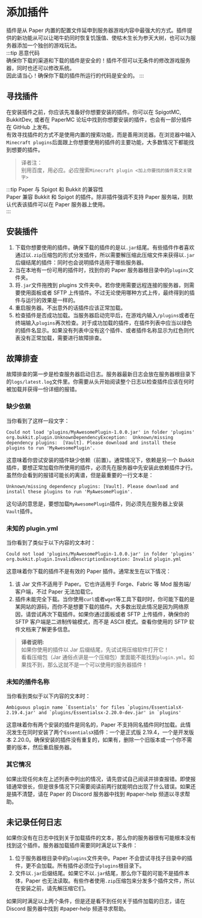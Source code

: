 # 添加插件

插件是从 Paper 内置的配置文件延申到服务器游戏内容中最强大的方式。插件提供的新功能从可以让喝牛奶同时恢复饥饿值、使枯木生长为参天大树，也可以为服务器添加一个独创的游戏玩法。  
:::tip 恶意代码  
确保你下载的渠道和下载的插件是安全的！插件不但可以无条件的修改游戏服务器，同时也还可以修改系统。  
因此请当心！确保你下载的插件所运行的代码是安全的。
:::

## 寻找插件

在安装插件之前，你应该先准备好你想要安装的插件。你可以在 SpigotMC, BukkitDev, 或者在 PaperMC 论坛中找到你想要安装的插件，也会有一部分插件在 GitHub 上发布。  
有效寻找插件的方式不是使用内置的搜索功能，而是善用浏览器。在浏览器中输入`Minecraft plugins`后面跟上你想要使用的插件的主要功能，大多数情况下都能找到想要的插件。

> 译者注：  
> 别用百度，用必应。必应搜索`Minecraft plugin <加上你要找的插件英文关键字>`

:::tip Paper 与 Spigot 和 Bukkit 的兼容性  
Paper 兼容 Bukkit 和 Spigot 的插件。除非插件强调不支持 Paper 服务端，则默认代表该插件可以在 Paper 服务器上使用。  
:::

## 安装插件

1. 下载你想要使用的插件。确保下载的插件的是以`.jar`结尾。有些插件作者喜欢通过以`.zip`压缩包的形式分发插件，所以需要解压缩此压缩文件来获得以`.jar`后缀结尾的插件：同时也会说明插件适用于哪些服务器。
2. 当在本地有一份可用的插件时，找到你的 Paper 服务器根目录中的`plugins`文件夹。
3. 将`.jar`文件拖拽到 plugins 文件夹中。若你使用需要远程连接的服务器，则需要使用面板或者 SFTP 上传插件。不过无论使用哪种方式上传，最终得到的插件与运行的效果是一样的。
4. 重启服务器。不出意外的话插件应该正常加载。
5. 检查插件是否成功加载。当服务器启动完毕后，在游戏内输入`/plugins`或者在终端输入`plugins`再次检查。对于成功加载的插件，在插件列表中应当以绿色的插件名显示。如果没有列表中没有这个插件、或者插件名称显示为红色则代表没有正常加载，需要进行故障排查。

## 故障排查

故障排查的第一步是检查服务器启动日志。服务器最新日志会放在服务器根目录下的`logs/latest.log`文件里。你需要从头开始阅读整个日志以检查插件应该在何时被加载并获得一份详细的报错。

### 缺少依赖

当你看到了这样一段文字：

```
Could not load 'plugins/MyAwesomePlugin-1.0.0.jar' in folder 'plugins'
org.bukkit.plugin.UnknownDependencyException:  Unknown/missing dependency plugins:  [Vault]. Please download and install these plugins to run 'MyAwesomePlugin'.
```

这意味着你尝试安装的插件缺少依赖（前置）。通常情况下，依赖是另一个 Bukkit 插件，要想正常加载你所使用的插件，必须先在服务器中先安装此依赖插件才行。虽然你会看到的报错可能长的离谱，但是最重要的一行文本是：

```
Unknown/missing dependency plugins: [Vault]. Please download and install these plugins to run 'MyAwesomePlugin'.
```

这句话的意思是，要想加载`MyAwesomePlugin`插件，则必须先在服务器上安装`Vault`插件。

### 未知的 plugin.yml

当你看到了类似于以下内容的文本时：

```
Could not load 'plugins/MyAwesomePlugin-1.0.0.jar' in folder 'plugins'
org.bukkit.plugin.InvalidDescriptionException: Invalid plugin.yml
```

这意味着你下载的插件不是有效的 Paper 插件。通常发生在以下情况：

1. 该 Jar 文件不适用于 Paper。它也许适用于 Forge、Fabric 等 Mod 服务端/客户端，不过 Paper 无法加载它。
2. 插件未能完全下载。当你使用`curl`或者`wget`等工具下载时时，你可能下载的是某网站的源码，而你不是想要下载的插件。大多数出现此情况是因为网络原因，请尝试再次下载插件。如果你通过面板或者 SFTP 上传插件，确保你的 SFTP 客户端是二进制传输模式，而不是 ASCII 模式。查看你使用的 SFTP 软件文档来了解更多信息。

> **译者说明:**  
> 如果你使用的插件以 Jar 后缀结尾，先试试用压缩软件打开它！  
> 看看压缩包（Jar 通俗点讲是一个压缩包）里面能不能找到`plugin.yml`。如果找不到，那么这就不是一个可以使用的服务器插件！

### 未知的插件名称

当你看到类似于以下内容的文本时：

```
Ambiguous plugin name `Essentials' for files `plugins/EssentialsX-2.19.4.jar' and `plugins/Essentialsx-2.20.0-dev.jar' in `plugins'
```

这意味着你有两个安装的插件是同名的，Paper 不支持同名插件同时加载。此情况发生在同时安装了两个`EssentialsX`插件：一个是正式版 2.19.4，一个是开发版本 2.20.0。确保安装的插件没有重复的，如果有，删除一个旧版本或一个你不需要的版本，然后重启服务器。

### 其它情况

如果出现任何未在上述列表中列出的情况，请先尝试自己阅读并排查报错。即使报错通常很长，但是很多情况下只需要阅读前两行就能明白出现了什么错误。如果还是搞不清楚，请在 Paper 的 Discord 服务器中找到 #paper-help 频道以寻求帮助。

## 未记录任何日志

如果你没有在日志中找到关于加载插件的文本，那么你的服务器很有可能根本没有找到这个插件。服务器加载插件需要同时满足以下条件：

1. 位于服务器根目录中的`plugins`文件夹中。Paper 不会尝试寻找子目录中的插件，更不会加载。所有插件必须位于`plugins`根目录下。
2. 文件以`.jar`后缀结尾。如果它不以`.jar`结尾，那么你下载的可能不是插件本体，Paper 也无法读取。有些作者使用`.zip`压缩包来分发多个插件文件，所以在安装之前，请先解压缩它们。

如果同时满足以上两个条件，但是还是看不到任何关于插件加载的日志，请在 Discord 服务器中找到 #paper-help 频道寻求帮助。
